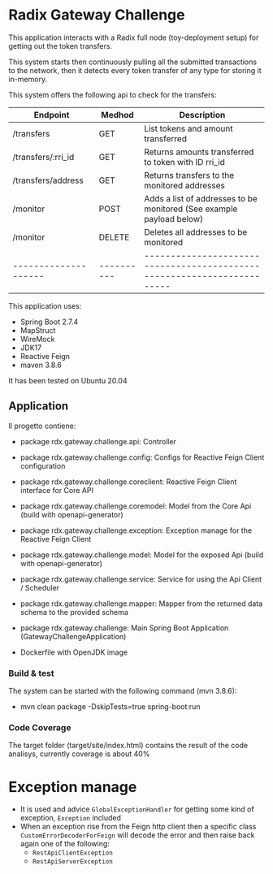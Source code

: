 # Radix Gateway Challenge

This application interacts with a Radix full node (toy-deployment setup) for getting out the token transfers.  

This system starts then continuously pulling all the submitted transactions to the network, 
then it detects every token transfer of any type for storing it in-memory.

This system offers the following api to check for the transfers:

| Endpoint           | Medhod   | Description                                                           |
|--------------------|----------|-----------------------------------------------------------------------|
| /transfers         | GET      | List tokens and amount transferred                                    |
| /transfers/:rri_id | GET      | Returns amounts transferred to token with ID rri_id                   |
| /transfers/address | GET      | Returns transfers to the monitored addresses                          |
| /monitor           | POST     | Adds a list of addresses to be monitored (See example payload below)  |
| /monitor           | DELETE   | Deletes all addresses to be monitored                                 |
|--------------------|----------|-----------------------------------------------------------------------|

This application uses:
 - Spring Boot 2.7.4
 - MapStruct
 - WireMock
 - JDK17
 - Reactive Feign
 - maven 3.8.6

It has been tested on Ubuntu 20.04

## Application

Il progetto contiene:

* package rdx.gateway.challenge.api: Controller 
* package rdx.gateway.challenge.config: Configs for Reactive Feign Client configuration
* package rdx.gateway.challenge.coreclient: Reactive Feign Client interface for Core API
* package rdx.gateway.challenge.coremodel: Model from the Core Api (build with openapi-generator)
* package rdx.gateway.challenge.exception: Exception manage for the Reactive Feign Client
* package rdx.gateway.challenge.model: Model for the exposed Api (build with openapi-generator)
* package rdx.gateway.challenge.service: Service for using the Api Client / Scheduler
* package rdx.gateway.challenge.mapper: Mapper from the returned data schema to the provided schema
* package rdx.gateway.challenge: Main Spring Boot Application (GatewayChallengeApplication)

* Dockerfile with OpenJDK image

### Build & test 

The system can be started with the following command (mvn 3.8.6):
  - mvn clean package -DskipTests=true spring-boot:run

### Code Coverage

The target folder (target/site/index.html) contains the result of the code analisys, currently coverage is about 40% 

# Exception manage
* It is used and advice `GlobalExceptionHandler` for getting some kind of exception, `Exception` included
* When an exception rise from the Feign http client then a specific class `CustomErrorDecoderForFeign` will decode the error and then raise back again one of the following:
    * `RestApiClientException` 
    * `RestApiServerException`